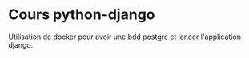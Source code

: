 # Cours python-django

Utilisation de docker pour avoir une bdd postgre et lancer l'application django.